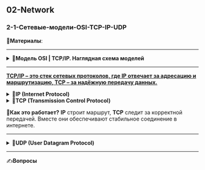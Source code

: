 ## 02-Network

### 2-1-Сетевые-модели-OSI-TCP-IP-UDP

📗**Материалы**:

---

<details>
  <summary><b>📜Модель OSI | TCP/IP. Наглядная схема моделей</b></summary>

  ---

  <img src="img/osi-tcp-ip.png" alt="Модель OSI | TCP/IP" width="700">
</details>

---

<b><u>TCP/IP – это стек сетевых протоколов, где IP отвечает за адресацию и маршрутизацию, TCP – за надёжную передачу данных.</b></u>


<details>
<summary><b>📜IP (Internet Protocol)</b></summary>

---

Протокол межсетевой адресации и маршрутизации (сетевой уровень OSI / межсетевой TCP/IP). Обеспечивает **адресацию и передачу данных** между устройствами в сети. Он определяет, **куда** должен быть отправлен пакет и **как** он дойдёт до получателя.

**Основные функции IP:**

**1. Адресация устройств.** Каждое устройство в сети получает **уникальный IP-адрес**, по которому его можно идентифицировать. В глобальной сети два устройства **не могут иметь один и тот же IP-адрес**, иначе возникнет конфликт.

**2. Маршрутизация.** IP-пакеты передаются через маршрутизаторы, которые анализируют IP-адрес получателя и определяют **оптимальный маршрут** для их доставки.

**3. Фрагментация и сборка пакетов.** Если размер пакета превышает MTU (**Maximum Transmission Unit**), он **разбивается** на более мелкие части и затем собирается у получателя.

**4. Отсутствие гарантий доставки.** IP передаёт пакеты **без подтверждения** и **без контроля их порядка**. Поэтому для надёжной связи используется TCP, который добавляет контроль целостности.

</details>

<details>
<summary><b>📜TCP (Transmission Control Protocol)</b></summary>

---

Протокол транспортного уровня (транспортный уровень OSI / транспортный уровень TCP/IP), контролирует передачу данных, гарантируя их **целостность, порядок доставки и отсутствие потерь.**

**Основные функции TCP:**

Передача данных начинается с трехстороннего рукопожатия (3-way handshake):

- Клиент отправляет `SYN` (запрос соединения).

- Сервер отвечает `SYN-ACK` (подтверждение).

- Клиент подтверждает `ACK`, соединение установлено.

</details>

📌**Как это работает?** **IP** строит маршрут, **TCP** следит за корректной передачей. Вместе они обеспечивают стабильное соединение в интернете.

---

<details>
<summary><b>📜UDP (User Datagram Protocol)</b></summary>

---

Протокол транспортного уровня (транспортный уровень OSI / транспортный уровень TCP/IP), обеспечивает **быструю отправку сообщений без установления соединения**, не гарантируя порядок доставки или целостность данных. Используется там, где важна скорость, а не надежность (например, потоковое видео или онлайн-игры)

**Как работает UDP?**

**1. Отправка датаграмм.** Отправитель формирует UDP-дейтаграмму (пакет), добавляет к ней заголовок и отправляет в сеть.

**2. Передача по сети.** Данные передаются от узла к узлу без установления соединения.

**3. Доставка получателю (или потеря).** Получатель получает датаграмму, но:

- Они могут приходить **в разном порядке**

- Некоторые могут **не дойти вовсе**

- Нет механизма **подтверждения доставки**

</details>

---

✍️**Вопросы**